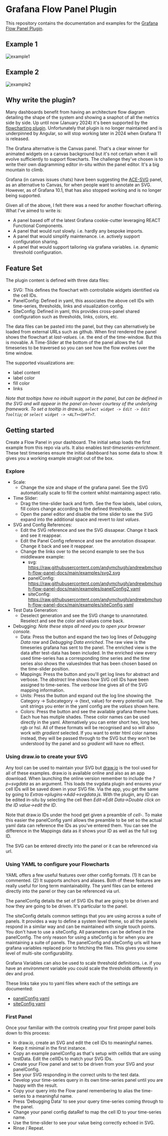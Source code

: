 # Grafana Flow Panel Plugin

This repository contains the documentation and examples for the [Grafana Flow Panel Plugin](https://github.com/andymchugh/andrewbmchugh-flow-panel).

## Example 1
![example1](img/example1.png)

## Example 2
![example2](img/example2.png)

## Why write the plugin?
Many dashboards benefit from having an architecture flow diagram detailing the shape of the system and showing a snaphot of all the metrics side by side. Up until now (January 2024) it's been supported by the [flowcharting plugin](https://github.com/algenty/grafana-flowcharting). Unfortunately that plugin is no longer maintained and is underpinned by Angular, so will stop working later in 2024 when Grafana 11 is released.

The Grafana alternative is the Canvas panel. That's a clear winner for animated widgets on a canvas background but it's not certain when it will evolve sufficiently to support flowcharts. The challenge they've chosen is to write their own diagramming editor in-situ within the panel editor. It's a big mountain to climb.

Grafana (in canvas issues chats) have been suggesting the [ACE-SVG](https://github.com/ACE-IoT-Solutions/ace-svg-react) panel, as an alternative to Canvas, for when people want to annotate an SVG. However, as of Grafana 10.1, that has also stopped working and is no longer being supported.

Given all of the above, I felt there was a need for another flowchart offering. What I've aimed to write is:
- A panel based off of the latest Grafana cookie-cutter leveraging REACT Functional Components.
- A panel that would *rust* slowly. i.e. hardly any bespoke imports.
- A panel that would simplify maintenance. i.e. actively support configuration sharing.
- A panel that would support tailoring via grafana variables. i.e. dynamic threshold configuration. 

## Feature Set
The plugin content is defined with three data files:
- SVG: This defines the flowchart with controllable widgets identified via the cell IDs.
- PanelConfig: Defined in yaml, this associates the above cell IDs with time-series, thresholds, links and visualization config.
- SiteConfig: Defined in yaml, this provides cross-panel shared configuration such as thresholds, links, colors, etc.

The data files can be pasted into the panel, but they can alternatively be loaded from external URLs such as github. When first rendered the panel shows the flowchart at *last-values*. i.e. the end of the time-window. But this is movable. A Time-Slider at the bottom of the panel allows the full timeseries to be traversed so you can see how the flow evolves over the time window.

The supported visualizations are:
- label content
- label color
- fill color
- links

*Note that tooltips have no inbuilt support in the panel, but can be defined in the SVG and will appear in the panel on-hover courtesy of the underlying framework. To set a tooltip in draw.io, `select widget -> Edit -> Edit Tooltip`; or `select widget -> <ALT><SHFT>T`.*

## Getting started
Create a Flow Panel in your dashboard. The initial setup loads the first example from this repo via urls. It also enables *test-timeseries-enrichment*. These test timeseries ensure the initial dashboard has some data to show. It gives you a working example straight out of the box.

### Explore
- Scale:
  - Change the size and shape of the grafana panel. See the SVG automatically scale to fill the content whilst maintaining aspect ratio.
- Time Slider:
  - Drag the time-slider back and forth. See the flow labels, label colors, fill colors change according to the defined thresholds.
  - Open the panel editor and disable the time slider to see the SVG expand into the additional space and revert to *last values*.
- SVG and Config References:
  - Edit the SVG reference and see the SVG dissapear. Change it back and see it reappear.
  - Edit the Panel Config reference and see the annotation dissapear. Change it back and see it reappear.
  - Change the links over to the second example to see the bus middleware example:
    - svg: https://raw.githubusercontent.com/andymchugh/andrewbmchugh-flow-panel-docs/main/examples/svg2.svg
    - panelConfig: https://raw.githubusercontent.com/andymchugh/andrewbmchugh-flow-panel-docs/main/examples/panelConfig2.yaml
    - siteConfig: https://raw.githubusercontent.com/andymchugh/andrewbmchugh-flow-panel-docs/main/examples/siteConfig.yaml
- Test Data Generation:
  - Deselect generation and see the SVG change to unannotated. Reselect and see the color and values come back.
- Debugging: *Note these steps all need you to open your browser console.*
  - Data: Press the button and expand the two log lines of *Debugging Data raw* and *Debugging Data enriched*. The raw view is the timeseries grafana has sent to the panel. The enriched view is the data after test-data has been included. In the enriched view every used time-series has a corresponding *time* series and the *time* series also shows the valuesIndex that has been chosen based on the time-slider position.
  -  Mappings: Press the button and you'll get log lines for abstract and verbose. The *abstract* line shows how SVG cell IDs have been assigned to time-series. The *verbose* line gives all of the SVG mapping information.
  -  Units: Press the button and expand out the log line showing the Category -> Subcategory -> {text, value} for every potential unit. The unit strings you enter in the yaml config are the *values* shown here.
  -  Colors: Press the button and see the available grafana theme hues. Each hue has mutiple shades. These color names can be used directly in the yaml. Alternatively you can enter short hex, long hex, rgb or hsl. All of these formats will be recognised and so will also work with *gradient* selected. If you want to enter html color names instead, they will be passed through to the SVG but they won't be understood by the panel and so *gradient* will have no effect.

### Using draw.io to create your SVG
Any tool can be used to maintain your SVG but [draw.io](https://app.diagrams.net/?p=svgData) is the tool used for all of these examples. draw.io is available online and also as an app download. When launching the online version remember to include the *?p=svgdata* as an argument. This loads the svgdata plugin and ensures your cell IDs will be saved down in your SVG file. Via the app, you get the same by going to *Extras->plugins->Add->svgdata.js*. With the plugin, any ID can be edited in-situ by selecting the cell then *Edit->Edit Data->Double click on the ID value->edit the ID*.

Note that draw.io IDs under the hood get given a preamble of *cell-*. To make this easier the panelConfig yaml allows the preamble to be set so the actual yaml data can reference the IDs as you've entered them. You can see the difference in the Mappings data as it shows your ID as well as the full svg ID.

The SVG can be entered directly into the panel or it can be referenced via url.

### Using YAML to configure your Flowcharts
YAML offers a few useful features over other config formats. (1) It can be commented. (2) It supports anchors and aliases. Both of these features are really useful for long term maintainability. The yaml files can be entered directly into the panel or they can be referenced via url.

The panelConfig details the set of SVG IDs that are going to be driven and how they are going to be driven. It's particular to the panel.

The siteConfig details common settings that you are using across a suite of panels. It provides a way to define a system level theme, so all the panels respond in a similar way and can be maintained with single touch points. You don't have to use a siteConfig. All parameters can be defined in the panelConfig. The only reason for using a siteConfig is for when you are maintaining a suite of panels. The panelConfig and siteConfig urls will have grafana variables replaced prior to fetching the files. This gives you some level of multi-site configurability.

Grafana Variables can also be used to scale threshold definitions. i.e. if you have an *environment* variable you could scale the thresholds differently in dev and prod.

These links take you to yaml files where each of the settings are documented:
- [panelConfig yaml](https://github.com/andymchugh/andrewbmchugh-flow-panel-docs/blob/main/yaml_defs/panelConfig.yaml)
- [siteConfig yaml](https://github.com/andymchugh/andrewbmchugh-flow-panel-docs/blob/main/yaml_defs/siteConfig.yaml)

### First Panel
Once your familiar with the controls creating your first proper panel boils down to this process:
- In draw.io, create an SVG and edit the cell IDs to meaningful names. Keep it minimal in the first instance.
- Copy an example panelConfig as that's setup with cellIds that are using testData. Edit the cellIDs to match your SVG IDs.
- Create your Flow panel and set to be driven from your SVG and your panelConfig.
- See your SVG responding in the correct units to the test data.
- Develop your time-series query in its own time-series panel until you are happy with the result.
- Copy your query into the Flow panel remembering to alias the time-series to a meaningful name.
- Press 'Debugging Data' to see your query time-series coming through to the panel.
- Change your panel config dataRef to map the cell ID to your time-series name.
- Use the time-slider to see your value being correctly echoed in SVG.
- Rinse / Repeat. 
